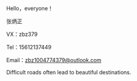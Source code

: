  Hello，everyone！

  张炳正

  VX：zbz379

  Tel：15612137449
  
  Email：zbz1004774379@outlook.com
  
  Difficult roads often lead to beautiful destinations.
  

